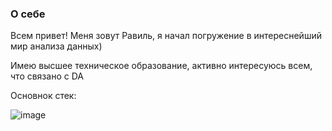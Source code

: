 ### О себе
Всем привет! Меня зовут Равиль, я начал погружение в интереснейший мир анализа данных)

Имею высшее техническое образование, активно интересуюсь всем, что связано с DA

Основнок стек: 

![image](https://github.com/Ravil888/Ravil888/assets/114027893/478c7ed4-692e-4b18-baf6-b389ea7914f1)
